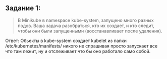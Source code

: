 ## Задание 1:

> В Minikube в namespace kube-system, запущено много разных подов. Ваша задача разобраться, кто их создает, и кто следит, чтобы они были запущенными (восстанавливает после удаления).


Ответ: Обьекты в kube-system создает kubelet из папки /etc/kubernetes/manifests/ никого не спрашивая просто запускает все что там лежит, ну и отслеживает что бы оно работало само собой.  
